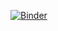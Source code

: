 [![Binder](https://mybinder.org/badge_logo.svg)](https://mybinder.org/v2/gh/VR-DSA/ay20_2019/master?filepath=RECITATIONS%2Frecitation_3%2FGaia-Pleiades.ipynb)
